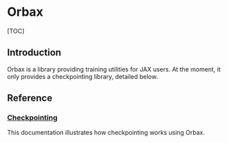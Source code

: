 # Orbax


[TOC]

## Introduction

Orbax is a library providing training utilities for JAX users. At the moment, it
only provides a checkpointing library, detailed below.


## Reference

### [Checkpointing](checkpoint.md)

This documentation illustrates how checkpointing works using Orbax.
